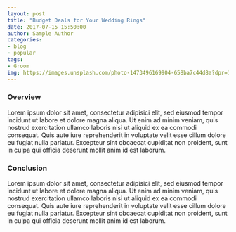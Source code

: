 ```yaml
---
layout: post
title: "Budget Deals for Your Wedding Rings"
date: 2017-07-15 15:50:00
author: Sample Author
categories:
- blog
- popular
tags:
- Groom
img: https://images.unsplash.com/photo-1473496169904-658ba7c44d8a?dpr=1&auto=format&fit=crop&w=1500&h=1000&q=80&cs=tinysrgb&crop=
---
```


### Overview
Lorem ipsum dolor sit amet, consectetur adipisici elit, sed eiusmod tempor incidunt ut labore et dolore magna aliqua. Ut enim ad minim veniam, quis nostrud exercitation ullamco laboris nisi ut aliquid ex ea commodi consequat. Quis aute iure reprehenderit in voluptate velit esse cillum dolore eu fugiat nulla pariatur. Excepteur sint obcaecat cupiditat non proident, sunt in culpa qui officia deserunt mollit anim id est laborum.

### Conclusion
Lorem ipsum dolor sit amet, consectetur adipisici elit, sed eiusmod tempor incidunt ut labore et dolore magna aliqua. Ut enim ad minim veniam, quis nostrud exercitation ullamco laboris nisi ut aliquid ex ea commodi consequat. Quis aute iure reprehenderit in voluptate velit esse cillum dolore eu fugiat nulla pariatur. Excepteur sint obcaecat cupiditat non proident, sunt in culpa qui officia deserunt mollit anim id est laborum.
